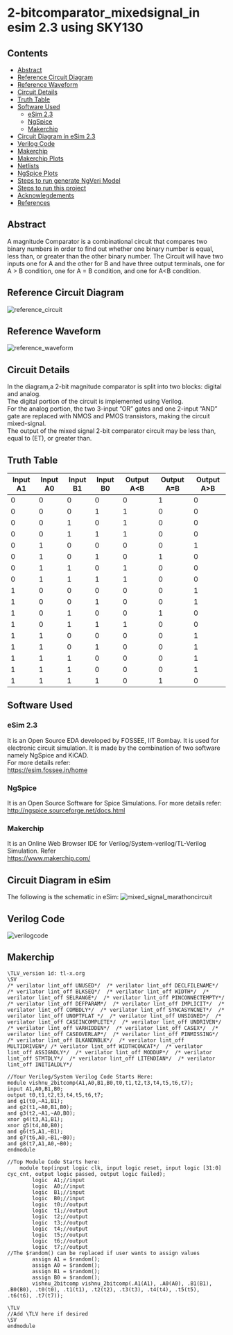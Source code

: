 # 2-bitcomparator_mixedsignal_in esim 2.3 using SKY130
## Contents
- [Abstract](#abstract)
- [Reference Circuit Diagram](#reference-circuit-diagram)
- [Reference Waveform](#reference-waveform)
- [Circuit Details](#circuit-details)
- [Truth Table](#truth-table)
- [Software Used](#software-used)
  * [eSim 2.3](#esim-2.3)
  * [NgSpice](#ngspice)
  * [Makerchip](#makerchip)
- [Circuit Diagram in eSim 2.3](#circuit-diagram-in-esim-2.3)
- [Verilog Code](#verilog-code)
- [Makerchip](#makerchip-1)
- [Makerchip Plots](#makerchip-plots)
- [Netlists](#netlists)
- [NgSpice Plots](#ngspice-plots)
- [Steps to run generate NgVeri Model](#steps-to-run-generate-ngveri-model)
- [Steps to run this project](#steps-to-run-this-project)
- [Acknowlegdements](#acknowlegdements)
- [References](#references)


## Abstract
A magnitude Comparator is a combinational
circuit that compares two binary numbers in order to find
out whether one binary number is equal, less than, or
greater than the other binary number. The Circuit will have two inputs one for A and the other for B and have three output terminals, 
one for A > B condition,
one for A = B condition, and one for A<B condition.
## Reference Circuit Diagram
![reference_circuit](https://user-images.githubusercontent.com/100477948/194505561-c4265b6b-5e34-4aec-8672-9befbf0f42d1.jpg)
## Reference Waveform
![reference_waveform](https://user-images.githubusercontent.com/100477948/194507282-2c0d8732-bdb2-41a6-bb75-87162cc90901.png)
## Circuit Details
In the diagram,a 2-bit magnitude comparator is split into two blocks: digital and analog.
</br>
The digital portion of the circuit is implemented using Verilog.
</br>
For the analog portion, the two 3-input ”OR” gates and one 2-input ”AND” gate are replaced with NMOS and
PMOS transistors, making the circuit mixed-signal.
</br>
The output of the mixed signal 2-bit comparator
circuit may be less than, equal to (ET), or greater than.                  
## Truth Table

| Input A1  | Input A0 | Input B1  | Input B0 | Output A<B | Output A=B | Output A>B |
| ------------- | ------------- | ------------- | ------------- | ------------- | ------------- | ------------- |
| 0  | 0 | 0  | 0 | 0 | 1  | 0  |
| 0  | 0 | 0  | 1 | 1 | 0  | 0  |
| 0  | 0 | 1  | 0 | 1 | 0  | 0  |
| 0  | 0 | 1  | 1 | 1 | 0  | 0  |
| 0  | 1 | 0  | 0 | 0 | 0  | 1  |
| 0  | 1 | 0  | 1 | 0 | 1  | 0  |
| 0  | 1 | 1  | 0 | 1 | 0  | 0  |
| 0  | 1 | 1  | 1 | 1 | 0  | 0  |
| 1  | 0 | 0  | 0 | 0 | 0  | 1  |
| 1  | 0 | 0  | 1 | 0 | 0  | 1  |
| 1  | 0 | 1  | 0 | 0 | 1  | 0  |
| 1  | 0 | 1  | 1 | 1 | 0  | 0  |
| 1  | 1 | 0  | 0 | 0 | 0  | 1  |
| 1  | 1 | 0  | 1 | 0 | 0  | 1  |
| 1  | 1 | 1  | 0 | 0 | 0  | 1  |
| 1  | 1 | 1  | 0 | 0 | 0  | 1  |
| 1  | 1 | 1  | 1 | 0 | 1  | 0  |
## Software Used
### eSim 2.3
It is an Open Source EDA developed by FOSSEE, IIT Bombay. It is used for electronic circuit simulation. It is made by the combination of two software namely NgSpice and KiCAD.
</br>
For more details refer:
</br>
https://esim.fossee.in/home
### NgSpice
It is an Open Source Software for Spice Simulations. For more details refer:
</br>
http://ngspice.sourceforge.net/docs.html
### Makerchip
It is an Online Web Browser IDE for Verilog/System-verilog/TL-Verilog Simulation. Refer
</br> https://www.makerchip.com/

## Circuit Diagram in eSim
The following is the schematic in eSim:
![mixed_signal_marathoncircuit](https://user-images.githubusercontent.com/100477948/194511170-a0571262-7556-4d2a-a240-75bb049d6cd2.png)
## Verilog Code
![verilogcode](https://user-images.githubusercontent.com/100477948/194511593-2f2b4bcb-7eb9-4009-9246-2fec7b5f75d9.png)
## Makerchip
```
\TLV_version 1d: tl-x.org
\SV
/* verilator lint_off UNUSED*/  /* verilator lint_off DECLFILENAME*/  /* verilator lint_off BLKSEQ*/  /* verilator lint_off WIDTH*/  /* verilator lint_off SELRANGE*/  /* verilator lint_off PINCONNECTEMPTY*/  /* verilator lint_off DEFPARAM*/  /* verilator lint_off IMPLICIT*/  /* verilator lint_off COMBDLY*/  /* verilator lint_off SYNCASYNCNET*/  /* verilator lint_off UNOPTFLAT */  /* verilator lint_off UNSIGNED*/  /* verilator lint_off CASEINCOMPLETE*/  /* verilator lint_off UNDRIVEN*/  /* verilator lint_off VARHIDDEN*/  /* verilator lint_off CASEX*/  /* verilator lint_off CASEOVERLAP*/  /* verilator lint_off PINMISSING*/   /* verilator lint_off BLKANDNBLK*/  /* verilator lint_off MULTIDRIVEN*/ /* verilator lint_off WIDTHCONCAT*/  /* verilator lint_off ASSIGNDLY*/  /* verilator lint_off MODDUP*/  /* verilator lint_off STMTDLY*/  /* verilator lint_off LITENDIAN*/  /* verilator lint_off INITIALDLY*/   

//Your Verilog/System Verilog Code Starts Here:
module vishnu_2bitcomp(A1,A0,B1,B0,t0,t1,t2,t3,t4,t5,t6,t7);
input A1,A0,B1,B0;
output t0,t1,t2,t3,t4,t5,t6,t7;
and g1(t0,~A1,B1);
and g2(t1,~A0,B1,B0);
and g3(t2,~A1,~A0,B0);
xnor g4(t3,A1,B1);
xnor g5(t4,A0,B0);
and g6(t5,A1,~B1);
and g7(t6,A0,~B1,~B0);
and g8(t7,A1,A0,~B0);
endmodule

//Top Module Code Starts here:
	module top(input logic clk, input logic reset, input logic [31:0] cyc_cnt, output logic passed, output logic failed);
		logic  A1;//input
		logic  A0;//input
		logic  B1;//input
		logic  B0;//input
		logic  t0;//output
		logic  t1;//output
		logic  t2;//output
		logic  t3;//output
		logic  t4;//output
		logic  t5;//output
		logic  t6;//output
		logic  t7;//output
//The $random() can be replaced if user wants to assign values
		assign A1 = $random();
		assign A0 = $random();
		assign B1 = $random();
		assign B0 = $random();
		vishnu_2bitcomp vishnu_2bitcomp(.A1(A1), .A0(A0), .B1(B1), .B0(B0), .t0(t0), .t1(t1), .t2(t2), .t3(t3), .t4(t4), .t5(t5), .t6(t6), .t7(t7));
	
\TLV
//Add \TLV here if desired                                     
\SV
endmodule




